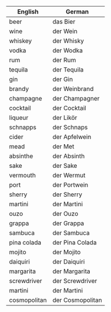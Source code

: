 
| English           | German            |
|-------------------|-------------------|
| beer              | das Bier          |
| wine              | der Wein          |
| whiskey           | der Whisky        |
| vodka             | der Wodka         |
| rum               | der Rum           |
| tequila           | der Tequila       |
| gin               | der Gin           |
| brandy            | der Weinbrand     |
| champagne         | der Champagner    |
| cocktail          | der Cocktail      |
| liqueur           | der Likör         |
| schnapps          | der Schnaps       |
| cider             | der Apfelwein     |
| mead              | der Met           |
| absinthe          | der Absinth       |
| sake              | der Sake          |
| vermouth          | der Wermut        |
| port              | der Portwein      |
| sherry            | der Sherry        |
| martini           | der Martini       |
| ouzo              | der Ouzo          |
| grappa            | der Grappa        |
| sambuca           | der Sambuca       |
| pina colada       | der Pina Colada   |
| mojito            | der Mojito        |
| daiquiri          | der Daiquiri      |
| margarita         | der Margarita     |
| screwdriver       | der Screwdriver   |
| martini           | der Martini       |
| cosmopolitan      | der Cosmopolitan  |